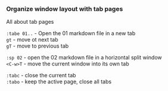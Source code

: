 ### Organize window layout with tab pages

All about tab pages

`:tabe 01..` - Open the 01 markdown file in a new tab  
`gt` - move ot next tab  
`gT` - move to previous tab  

`:sp 02` - open the 02 markdown file in a horizontal split window  
`<C-w>T` - move the current window into its own tab  

`:tabc` - close the current tab  
`:tabo` - keep the active page, close all tabs  
